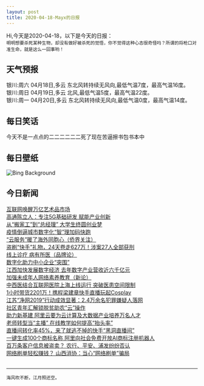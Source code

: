```yaml
---
layout: post
title: 2020-04-18-Mayx的日报
---
```


Hi,今天是2020-04-18，以下是今天的日报：<br><small>
明明想要杀死某种生物，却没有做好被杀死的觉悟，你不觉得这种心态很奇怪吗？所谓的将枪口对准生命，就是这么一回事哟！</small><!--more-->
## 天气预报
银川:周六 04月18日,多云 东北风转持续无风向,最低气温7度，最高气温16度。<br>银川:周日 04月19日,多云 北风,最低气温5度，最高气温22度。<br>银川:周一 04月20日,多云 东北风转持续无风向,最低气温0度，最高气温14度。
## 每日笑话
今天不是一点点的二二二二二二死了现在苦逼擦书包书本中
## 每日壁纸
![Bing Background](https://cn.bing.com/th?id=OHR.AlgonquinGrouse_EN-US8719024446_1920x1080.jpg&rf=LaDigue_1920x1080.jpg&pid=hp "Ruffed grouse in Algonquin Provincial Park, Ontario, Canada (© Jim Cumming/Getty Images)")
## 今日新闻

[互联网唤醒万亿艺术品市场](http://it.people.com.cn/n1/2020/0416/c1009-31675926.html)   
[高通陈立人：专注5G基础研发 赋能产业创新](http://it.people.com.cn/n1/2020/0416/c1009-31676068.html)   
[从“搬家工”到“总经理” 大学生终圆创业梦](http://it.people.com.cn/n1/2020/0417/c1009-31677746.html)   
[疫情倒逼城市数字化“智”理加码快跑](http://it.people.com.cn/n1/2020/0417/c1009-31677386.html)   
[“云服务”暖了海外同胞心（侨界关注）](http://it.people.com.cn/n1/2020/0417/c1009-31677322.html)   
[盗刷“快手”礼物，24天卷走627万！涉案27人全部获刑](http://it.people.com.cn/n1/2020/0417/c1009-31677379.html)   
[线上诊疗 病有所医（品牌论）](http://it.people.com.cn/n1/2020/0417/c1009-31677309.html)   
[数字化助力中小企业“突围”](http://it.people.com.cn/n1/2020/0417/c1009-31677319.html)   
[江西加快发展数字经济 去年数字产业营收近六千亿元](http://it.people.com.cn/n1/2020/0417/c1009-31677245.html)   
[加强未成年人网络素养教育（新论）](http://it.people.com.cn/n1/2020/0417/c1009-31677298.html)   
[中西医结合互联网医院上海上线运行 突破医患空间限制](http://it.people.com.cn/n1/2020/0416/c1009-31676035.html)   
[1小时带货2201万！携程梁建章快手直播玩起Cosplay](http://it.people.com.cn/n1/2020/0416/c1009-31676510.html)   
[江苏“净网2019”行动成效显著：2.4万余名犯罪嫌疑人落网](http://it.people.com.cn/n1/2020/0416/c1009-31676026.html)   
[社区青年汇解锁脱贫助农“云”操作](http://it.people.com.cn/n1/2020/0416/c1009-31676048.html)   
[助力新基建 阿里云要为云计算及大数据产业培养万名人才](http://it.people.com.cn/n1/2020/0416/c1009-31676056.html)   
[老师转型当“主播” 在线教学如何提高“抬头率”](http://it.people.com.cn/n1/2020/0416/c1009-31676070.html)   
[直播间转化率45%，来了就逃不掉的快手“黑洞直播间”](http://it.people.com.cn/n1/2020/0416/c1009-31676507.html)   
[一键生成100个商标名称 阿里向社会免费开放AI商标注册机器人](http://it.people.com.cn/n1/2020/0416/c1009-31675943.html)   
[百万条客户信息被盗卖？ 农行、平安、浦发纷纷否认](http://it.people.com.cn/n1/2020/0416/c1009-31675934.html)   
[网络刷单轻松赚钱？ 山西消协：当心“网络刷单”骗局](http://it.people.com.cn/n1/2020/0416/c1009-31676021.html)   
<br />

***

<small>海风吹不断，江月照还空。</small>

